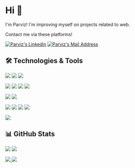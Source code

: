 

# Hi 👋
I'm Parviz! I'm improving myself on projects related to web.

Contact me via these platforms! 

  <a href="https://www.linkedin.com/in/parviz-alakbarov-8744b71a1" target="_blank" rel="nofollow"><img alt="Parviz's Linkedin" src="https://img.shields.io/badge/LinkedIn-0077B5?style=for-the-badge&logo=linkedin-white&logoColor=white" /></a>
  <a href="mailto:alakbarov.parviz1@gmail.com" target="_blank" rel="nofollow"><img alt="Parviz's Mail Address" src="https://img.shields.io/badge/Gmail-D14836?style=for-the-badge&logo=gmail&logoColor=white" /></a>

  
## 🛠 Technologies & Tools 

<img src="https://img.shields.io/badge/Angular-DD0031?style=for-the-badge&logo=angular&logoColor=white"></img>
<img src="https://img.shields.io/badge/rxjs-%23d81b60.svg?style=for-the-badge&logo=reactivex&logoColor=white"></img>
<img src="https://img.shields.io/badge/Bootstrap-7952B3?style=for-the-badge&logo=bootstrap&logoColor=white"></img>

<img src="https://img.shields.io/badge/TypeScript-007ACC?style=for-the-badge&logo=typescript&logoColor=white"></img>
<img src="https://img.shields.io/badge/JavaScript-F7DF1E?style=for-the-badge&logo=javascript&logoColor=black"></img>
<img src="https://img.shields.io/badge/html5-%23E34F26.svg?style=for-the-badge&logo=html5&logoColor=white"></img>
<img src="https://img.shields.io/badge/css3-%231572B6.svg?style=for-the-badge&logo=css3&logoColor=white"></img>

<img src="https://img.shields.io/badge/.NET-512BD4?style=for-the-badge&logo=dotnet&logoColor=white"></img>
<img src="https://img.shields.io/badge/Blazor-512BD4?style=for-the-badge&logo=blazor&logoColor=white"></img>


<img src="https://img.shields.io/badge/Microsoft_SQL_Server-CC2927?style=for-the-badge&logo=mssqlserver-white&logoColor=white"></img>
<img src="https://img.shields.io/badge/Postgres-%23316192.svg?style=for-the-badge&logo=postgresql&logoColor=white"></img>
<img src="https://img.shields.io/badge/SQLite-%2307405e.svg?style=for-the-badge&logo=sqlite&logoColor=white"></img>
<img src="https://img.shields.io/badge/Redis-%23DD0031.svg?style=for-the-badge&logo=redis&logoColor=white"></img>


<img src="https://img.shields.io/badge/Docker-2496ED?style=for-the-badge&logo=docker&logoColor=white"></img>

## 📊 GitHub Stats

<p align="center">

  <p>
  <img src="https://github-readme-stats.vercel.app/api/top-langs/?username=Parviz-Alakbarov&hide=python&layout=compact&show_icons=true&theme=tokyonight">
    <img src="https://streak-stats.demolab.com/?user=Parviz-Alakbarov&theme=dark&mode=weekly">
  </p>
  
  <a href="https://github.com/Parviz-Alakbarov/EShopMicroservices">
    <img src="https://github-readme-stats.vercel.app/api/pin?username=Parviz-Alakbarov&repo=EShopMicroservices&show_icons=true&theme=tokyonight"</img>
  </a>
  <a href="https://github.com/Parviz-Alakbarov/VmfAz_FrontEnd">
    <img src="https://github-readme-stats.vercel.app/api/pin?username=Parviz-Alakbarov&repo=VmfAz_FrontEnd&show_icons=true&theme=tokyonight"</img>
  </a>
</p>
